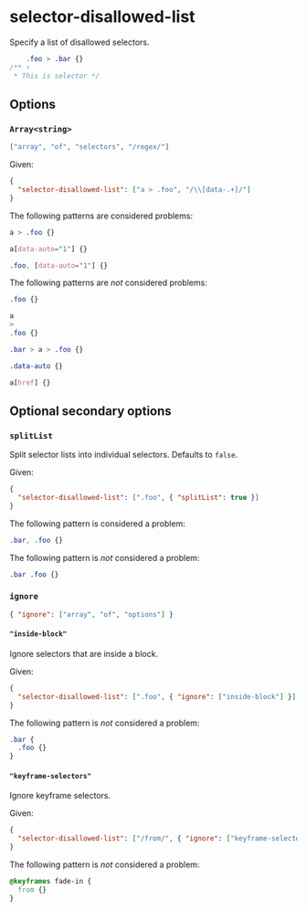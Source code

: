 # selector-disallowed-list

Specify a list of disallowed selectors.

<!-- prettier-ignore -->
```css
    .foo > .bar {}
/** ↑
 * This is selector */
```

## Options

### `Array<string>`

```json
["array", "of", "selectors", "/regex/"]
```

Given:

```json
{
  "selector-disallowed-list": ["a > .foo", "/\\[data-.+]/"]
}
```

The following patterns are considered problems:

<!-- prettier-ignore -->
```css
a > .foo {}
```

<!-- prettier-ignore -->
```css
a[data-auto="1"] {}
```

<!-- prettier-ignore -->
```css
.foo, [data-auto="1"] {}
```

The following patterns are _not_ considered problems:

<!-- prettier-ignore -->
```css
.foo {}
```

<!-- prettier-ignore -->
```css
a
>
.foo {}
```

<!-- prettier-ignore -->
```css
.bar > a > .foo {}
```

<!-- prettier-ignore -->
```css
.data-auto {}
```

<!-- prettier-ignore -->
```css
a[href] {}
```

## Optional secondary options

### `splitList`

Split selector lists into individual selectors. Defaults to `false`.

Given:

```json
{
  "selector-disallowed-list": [".foo", { "splitList": true }]
}
```

The following pattern is considered a problem:

<!-- prettier-ignore -->
```css
.bar, .foo {}
```

The following pattern is _not_ considered a problem:

<!-- prettier-ignore -->
```css
.bar .foo {}
```

### `ignore`

```json
{ "ignore": ["array", "of", "options"] }
```

#### `"inside-block"`

Ignore selectors that are inside a block.

Given:

```json
{
  "selector-disallowed-list": [".foo", { "ignore": ["inside-block"] }]
}
```

The following pattern is _not_ considered a problem:

<!-- prettier-ignore -->
```css
.bar {
  .foo {}
}
```

#### `"keyframe-selectors"`

Ignore keyframe selectors.

Given:

```json
{
  "selector-disallowed-list": ["/from/", { "ignore": ["keyframe-selectors"] }]
}
```

The following pattern is _not_ considered a problem:

<!-- prettier-ignore -->
```css
@keyframes fade-in {
  from {}
}
```
